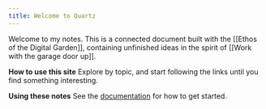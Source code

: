 ```yaml
---
title: Welcome to Quartz
---
```

Welcome to my notes. This is a connected document built with the [[Ethos of the Digital Garden]], containing unfinished ideas in the spirit of [[Work with the garage door up]].

**How to use this site**
Explore by topic, and start following the links until you find something interesting. 

**Using these notes**
See the [documentation](https://quartz.jzhao.xyz) for how to get started.
